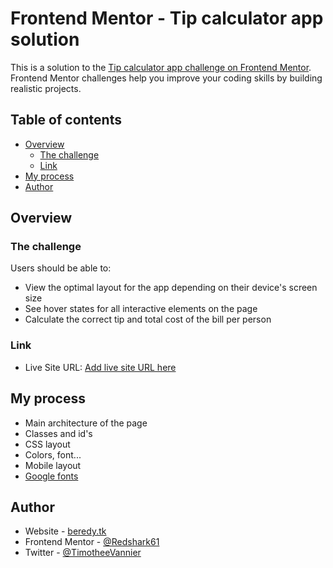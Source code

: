 # Frontend Mentor - Tip calculator app solution

This is a solution to the [Tip calculator app challenge on Frontend Mentor](https://www.frontendmentor.io/challenges/tip-calculator-app-ugJNGbJUX). Frontend Mentor challenges help you improve your coding skills by building realistic projects.

## Table of contents

- [Overview](#overview)
  - [The challenge](#the-challenge)
  - [Link](#links)
- [My process](#my-process)
- [Author](#author)

## Overview

### The challenge

Users should be able to:

- View the optimal layout for the app depending on their device's screen size
- See hover states for all interactive elements on the page
- Calculate the correct tip and total cost of the bill per person

### Link

- Live Site URL: [Add live site URL here](https://your-live-site-url.com)

## My process

- Main architecture of the page
- Classes and id's
- CSS layout
- Colors, font...
- Mobile layout
- [Google fonts](https://fonts.google.com/)

## Author

- Website - [beredy.tk](http://www.beredy.tk)
- Frontend Mentor - [@Redshark61](https://www.frontendmentor.io/profile/Redshark61)
- Twitter - [@TimotheeVannier](https://www.twitter.com/timotheevannier)
